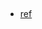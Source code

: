 

##
* [ref](https://medium.com/javascript-scene/10-interview-questions-every-javascript-developer-should-know-6fa6bdf5ad95)
